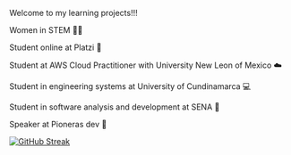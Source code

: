 Welcome to my learning projects!!!



Women in STEM 🙆‍♀️

Student online at Platzi 💚 

Student at AWS Cloud Practitioner with University New Leon of Mexico ☁️

Student in engineering systems at University of Cundinamarca 💻 

Student in software analysis and development at SENA 🐛

Speaker at Pioneras dev 🧡

[![GitHub Streak](https://github-readme-streak-stats.herokuapp.com?user=jlianacastillo&theme=github-light&date_format=j%20M%5B%20Y%5D)](https://git.io/streak-stats)





